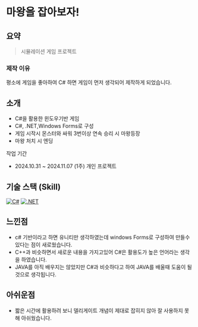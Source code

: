 # 마왕을 잡아보자!
## 요약
>시뮬레이션 게임 프로젝트

### 제작 이유
평소에 게임을 좋아하여 C# 하면 게임이 먼저 생각되어 
제작하게 되었습니다.

## 소개
- C#을 활용한 윈도우기반 게임
- C#, .NET,Windows Forms로 구성
- 게임 시작시 몬스터와 싸워 3번이상 연속 승리 시 마왕등장
- 마왕 처치 시 엔딩

작업 기간
- 2024.10.31 ~ 2024.11.07 (1주)
개인 프로젝트

## 기술 스택 (Skill)
[![C#](https://img.shields.io/badge/C%23-Language-239120?logo=csharp&logoColor=white)](https://learn.microsoft.com/en-us/dotnet/csharp/)
[![.NET](https://img.shields.io/badge/.NET-Framework-512BD4?logo=dotnet&logoColor=white)](https://dotnet.microsoft.com/)



## 느낀점
- c# 기반이라고 하면 유니티만 생각하였는데 windows Forms로 구성하여 만들수있다는 점이 새로웠습니다.
- C++과 비슷하면서 새로운 내용을 가지고있어 C#은 활용도가 높은 언어라는 생각을 하였습니다.
- JAVA를 아직 배우지는 않았지만 C#과 비슷하다고 하여 JAVA를 배울때 도움이 될것으로 생각됩니다.

## 아쉬운점
- 짧은 시간에 활용하려 보니 델리게이트 개념이 제대로 잡히지 않아 잘 사용하지 못해 아쉬웠습니다.
